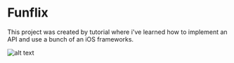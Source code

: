 # Funflix

This project was created by tutorial where i've learned how to implement an API and use a bunch of an iOS frameworks.

![alt text](https://github.com/akmatdan/Funflix/screenshots/1.png?raw=true)
